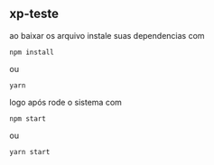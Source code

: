 ## xp-teste

ao baixar os arquivo instale suas dependencias com

```
npm install
```

ou

```
yarn
```

logo após rode o sistema com 

```
npm start
```

ou

```
yarn start
```